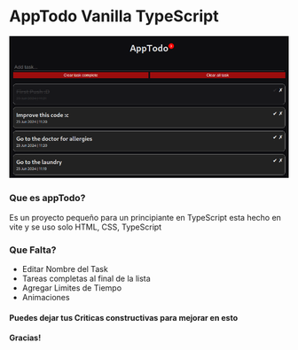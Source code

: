 # AppTodo Vanilla TypeScript

![Image description](/preview.png)

### Que es appTodo?
Es un proyecto pequeño para un principiante en TypeScript
esta hecho en vite y se uso solo HTML, CSS, TypeScript

### Que Falta?

- Editar Nombre del Task
- Tareas completas al final de la lista
- Agregar Limites de Tiempo
- Animaciones

#### Puedes dejar tus Criticas constructivas para mejorar en esto
#### Gracias!
